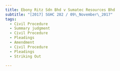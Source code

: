 ```yaml
---
title: Ebony Ritz Sdn Bhd v Sumatec Resources Bhd 
subtitle: "[2017] SGHC 282 / 09\_November\_2017"
tags:
  - Civil Procedure
  - Summary judgment
  - Civil Procedure
  - Pleadings
  - Amendment
  - Civil Procedure
  - Pleadings
  - Striking Out

---
```


